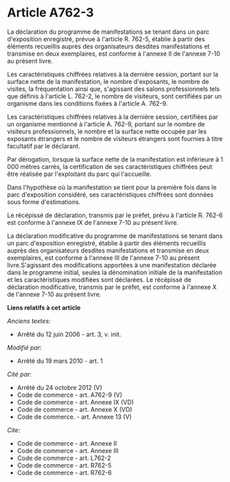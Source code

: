 # Article A762-3

La déclaration du programme de manifestations se tenant dans un parc d'exposition enregistré, prévue à l'article R. 762-5,
établie à partir des éléments recueillis auprès des organisateurs desdites manifestations et transmise en deux exemplaires,
est conforme à l'annexe II de l'annexe 7-10 au présent livre. 

Les caractéristiques chiffrées relatives à la dernière session, portant sur la surface nette de la manifestation, le nombre
d'exposants, le nombre de visites, la fréquentation ainsi que, s'agissant des salons professionnels tels que définis à
l'article L. 762-2, le nombre de visiteurs, sont certifiées par un organisme dans les conditions fixées à l'article A.
762-9. 

Les caractéristiques chiffrées relatives à la dernière session, certifiées par un organisme mentionné à l'article A. 762-9,
portant sur le nombre de visiteurs professionnels, le nombre et la surface nette occupée par les exposants étrangers et le
nombre de visiteurs étrangers sont fournies à titre facultatif par le déclarant. 

Par dérogation, lorsque la surface nette de la manifestation est inférieure à 1 000 mètres carrés, la certification de ses
caractéristiques chiffrées peut être réalisée par l'exploitant du parc qui l'accueille. 

Dans l'hypothèse où la manifestation se tient pour la première fois dans le parc d'exposition considéré, ses caractéristiques
chiffrées sont données sous forme d'estimations. 

Le récépissé de déclaration, transmis par le préfet, prévu à l'article R. 762-6 est conforme à l'annexe IX de l'annexe 7-10
au présent livre. 

La déclaration modificative du programme de manifestations se tenant dans un parc d'exposition enregistré, établie à partir
des éléments recueillis auprès des organisateurs desdites manifestations et transmise en deux exemplaires, est conforme à
l'annexe III de l'annexe 7-10 au présent livre.S'agissant des modifications apportées à une manifestation déclarée dans le
programme initial, seules la dénomination initiale de la manifestation et les caractéristiques modifiées sont déclarées. Le
récépissé de déclaration modificative, transmis par le préfet, est conforme à l'annexe X de l'annexe 7-10 au présent livre.

**Liens relatifs à cet article**

_Anciens textes_:

  - Arrêté du 12 juin 2006 - art. 3, v. init.

_Modifié par_:

  - Arrêté du 19 mars 2010 - art. 1

_Cité par_:

  - Arrêté du 24 octobre 2012 (V)
  - Code de commerce - art. A762-9 (V)
  - Code de commerce - art. Annexe IX (VD)
  - Code de commerce - art. Annexe X (VD)
  - Code de commerce. - art. Annexe 13 (V)

_Cite_:

  - Code de commerce - art. Annexe II
  - Code de commerce - art. Annexe III
  - Code de commerce - art. L762-2
  - Code de commerce - art. R762-5
  - Code de commerce - art. R762-6
